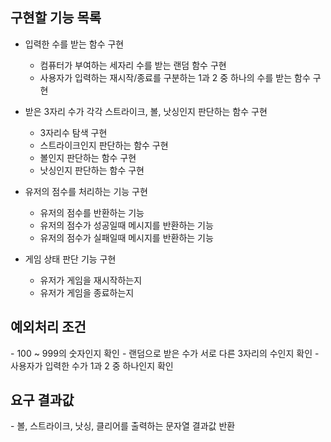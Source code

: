 <h2> 구현할 기능 목록 </h2>

- 입력한 수를 받는 함수 구현
  - 컴퓨터가 부여하는 세자리 수를 받는 랜덤 함수 구현
  - 사용자가 입력하는 재시작/종료를 구분하는 1과 2 중 하나의 수를 받는 함수 구현

- 받은 3자리 수가 각각 스트라이크, 볼, 낫싱인지 판단하는 함수 구현
  - 3자리수 탐색 구현
  - 스트라이크인지 판단하는 함수 구현
  - 볼인지 판단하는 함수 구현
  - 낫싱인지 판단하는 함수 구현

- 유저의 점수를 처리하는 기능 구현
  - 유저의 점수를 반환하는 기능
  - 유저의 점수가 성공일때 메시지를 반환하는 기능 
  - 유저의 점수가 실패일때 메시지를 반환하는 기능

- 게임 상태 판단 기능 구현
  - 유저가 게임을 재시작하는지 
  - 유저가 게임을 종료하는지


<h2>예외처리 조건</h2>
- 100 ~ 999의 숫자인지 확인
- 랜덤으로 받은 수가 서로 다른 3자리의 수인지 확인
- 사용자가 입력한 수가 1과 2 중 하나인지 확인


<h2>요구 결과값</h2>
- 볼, 스트라이크, 낫싱, 클리어를 출력하는 문자열 결과값 반환

